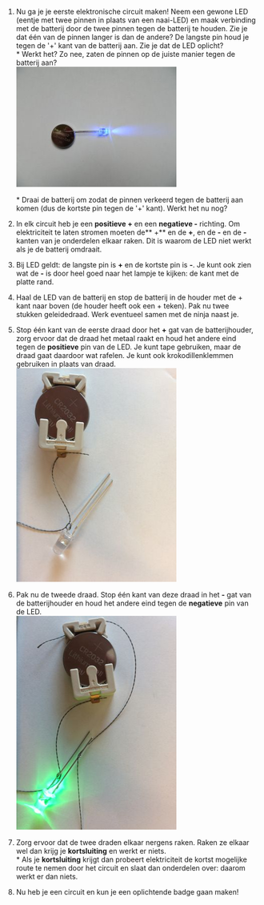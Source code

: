 1. Nu ga je je eerste elektronische circuit maken! Neem een gewone LED \(eentje met twee pinnen in plaats van een naai-LED\) en maak verbinding met de batterij door de twee pinnen tegen de batterij te houden. Zie je dat één van de pinnen langer is dan de andere? De langste pin houd je tegen de '+' kant van de batterij aan. Zie je dat de LED oplicht?  
   \* Werkt het? Zo nee, zaten de pinnen op de juiste manier tegen de batterij aan?  
   ![](assets/DSCN1117.JPG)

   \* Draai de batterij om zodat de pinnen verkeerd tegen de batterij aan komen \(dus de kortste pin tegen de '+' kant\). Werkt het nu nog?

2. In elk circuit heb je een **positieve +** en een **negatieve -** richting. Om elektriciteit te laten stromen moeten de** +** en de **+**, en de **-** en de **-** kanten van je onderdelen elkaar raken. Dit is waarom de LED niet werkt als je de batterij omdraait.

3. Bij LED geldt: de langste pin is **+** en de kortste pin is **-**. Je kunt ook zien wat de **-** is door heel goed naar het lampje te kijken: de kant met de platte rand.

4. Haal de LED van de batterij en stop de batterij in de houder met de + kant naar boven \(de houder heeft ook een + teken\). Pak nu twee stukken geleidedraad. Werk eventueel samen met de ninja naast je.

5. Stop één kant van de eerste draad door het **+** gat van de batterijhouder, zorg ervoor dat de draad het metaal raakt en houd het andere eind tegen de **positieve** pin van de LED. Je kunt tape gebruiken, maar de draad gaat daardoor wat rafelen. Je kunt ook krokodillenklemmen gebruiken in plaats van draad.  
   ![](assets/IMG_5280.JPG)

6. Pak nu de tweede draad. Stop één kant van deze draad in het **-** gat van de batterijhouder en houd het andere eind tegen de **negatieve** pin van de LED.  
   ![](assets/IMG_5281.JPG)

7. Zorg ervoor dat de twee draden elkaar nergens raken. Raken ze elkaar wel dan krijg je **kortsluiting** en werkt er niets.  
   \* Als je **kortsluiting** krijgt dan probeert elektriciteit de kortst mogelijke route te nemen door het circuit en slaat dan onderdelen over: daarom werkt er dan niets.

8. Nu heb je een circuit en kun je een oplichtende badge gaan maken!



